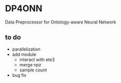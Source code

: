 # DP4ONN
Data Preprocessor for Ontology-aware Neural Network

## to do

- parallelization
- add module
  - interact with ete3
  - merge npz
  - sample count
- bug fix
